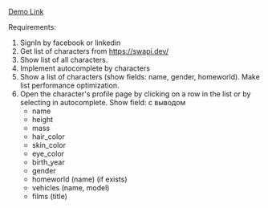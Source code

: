 [Demo Link](https://skypkwolf.github.io/star_wars/) 

Requirements:
1. SignIn by facebook or linkedin
2. Get list of characters from https://swapi.dev/
3. Show list of all characters.
4. Implement autocomplete by characters
5. Show a list of characters (show fields: name, gender, homeworld). Make list
performance optimization.
6. Open the character's profile page by clicking on a row in the list or by selecting in
autocomplete. Show field: с выводом
    - name
    - height
    - mass
    - hair_color
    - skin_color
    - eye_color
    - birth_year
    - gender
    - homeworld (name) (if exists)
    - vehicles (name, model)
    - films (title)
